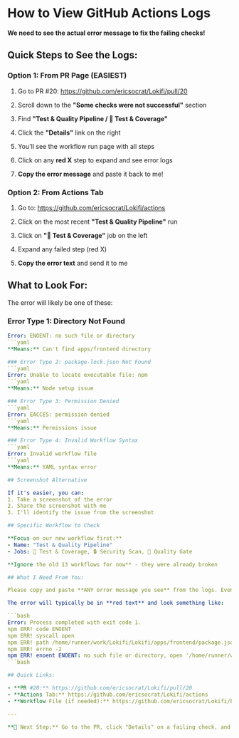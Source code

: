 # How to View GitHub Actions Logs

**We need to see the actual error message to fix the failing checks!**

## Quick Steps to See the Logs:

### Option 1: From PR Page (EASIEST)

1. Go to PR #20: https://github.com/ericsocrat/Lokifi/pull/20

2. Scroll down to the **"Some checks were not successful"** section

3. Find **"Test & Quality Pipeline / 🧪 Test & Coverage"**

4. Click the **"Details"** link on the right

5. You'll see the workflow run page with all steps

6. Click on any **red X** step to expand and see error logs

7. **Copy the error message** and paste it back to me!

### Option 2: From Actions Tab

1. Go to: https://github.com/ericsocrat/Lokifi/actions

2. Click on the most recent **"Test & Quality Pipeline"** run

3. Click on **"🧪 Test & Coverage"** job on the left

4. Expand any failed step (red X)

5. **Copy the error text** and send it to me

## What to Look For:

The error will likely be one of these:

### Error Type 1: Directory Not Found
```yaml
Error: ENOENT: no such file or directory
```yaml
**Means:** Can't find apps/frontend directory

### Error Type 2: package-lock.json Not Found
```yaml
Error: Unable to locate executable file: npm
```yaml
**Means:** Node setup issue

### Error Type 3: Permission Denied
```yaml
Error: EACCES: permission denied
```yaml
**Means:** Permissions issue

### Error Type 4: Invalid Workflow Syntax
```yaml
Error: Invalid workflow file
```yaml
**Means:** YAML syntax error

## Screenshot Alternative

If it's easier, you can:
1. Take a screenshot of the error
2. Share the screenshot with me
3. I'll identify the issue from the screenshot

## Specific Workflow to Check

**Focus on our new workflow first:**
- Name: "Test & Quality Pipeline"
- Jobs: 🧪 Test & Coverage, 🔒 Security Scan, 🎯 Quality Gate

**Ignore the old 13 workflows for now** - they were already broken

## What I Need From You:

Please copy and paste **ANY error message you see** from the logs. Even if you don't understand it, I will!

The error will typically be in **red text** and look something like:

```bash
Error: Process completed with exit code 1.
npm ERR! code ENOENT
npm ERR! syscall open
npm ERR! path /home/runner/work/Lokifi/Lokifi/apps/frontend/package.json
npm ERR! errno -2
npm ERR! enoent ENOENT: no such file or directory, open '/home/runner/work/Lokifi/Lokifi/apps/frontend/package.json'
```bash

## Quick Links:

- **PR #20:** https://github.com/ericsocrat/Lokifi/pull/20
- **Actions Tab:** https://github.com/ericsocrat/Lokifi/actions
- **Workflow File (if needed):** https://github.com/ericsocrat/Lokifi/blob/test-ci-cd/.github/workflows/test-and-quality.yml

---

**🎯 Next Step:** Go to the PR, click "Details" on a failing check, and copy the error message for me!
